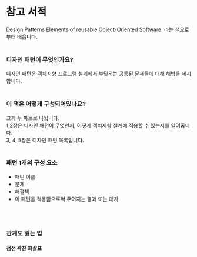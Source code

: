 # 참고 서적
Design Patterns Elements of reusable Object-Oriented Software. 라는 책으로부터 배웁니다.
<br>
<br>

### 디자인 패턴이 무엇인가요?
디자인 패턴은 객체지향 프로그램 설계에서 부딪히는 공통된 문제들에 대해 해법을 제시합니다.
<br>
<br>

### 이 책은 어떻게 구성되어있나요?
크게 두 파트로 나뉩니다.<br>
1,2장은 디자인 패턴이 무엇인지, 어떻게 객치지향 설계에 적용할 수 있는지를 알려줍니다.<br>
3, 4, 5장은 디자인 패턴 목록입니다.
<br>
<br>

### 패턴 1개의 구성 요소 
- 패턴 이름
- 문제
- 해결책
- 이 패턴을 적용함으로써 주어지는 결과 또는 대가
<br>
<br>

### 관계도 읽는 법

#### 점선 꽉찬 화살표


